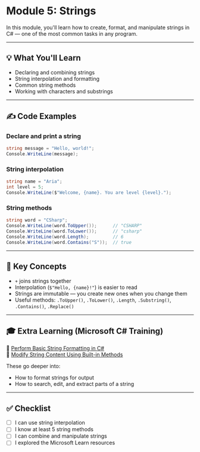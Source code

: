 # Module 5: Strings

In this module, you'll learn how to create, format, and manipulate strings in C# — one of the most common tasks in any program.

---

## 💡 What You'll Learn
- Declaring and combining strings
- String interpolation and formatting
- Common string methods
- Working with characters and substrings

---

## ✍️ Code Examples

### Declare and print a string
```csharp
string message = "Hello, world!";
Console.WriteLine(message);
```

### String interpolation
```csharp
string name = "Aria";
int level = 5;
Console.WriteLine($"Welcome, {name}. You are level {level}.");
```

### String methods
```csharp
string word = "CSharp";
Console.WriteLine(word.ToUpper());      // "CSHARP"
Console.WriteLine(word.ToLower());      // "csharp"
Console.WriteLine(word.Length);         // 6
Console.WriteLine(word.Contains("S"));  // true
```

---

## 🧠 Key Concepts

- `+` joins strings together
- Interpolation (`$"Hello, {name}!"`) is easier to read
- Strings are immutable — you create new ones when you change them
- Useful methods: `.ToUpper()`, `.ToLower()`, `.Length`, `.Substring()`, `.Contains()`, `.Replace()`

---

## 🎓 Extra Learning (Microsoft C# Training)

🔗 [Perform Basic String Formatting in C#](https://learn.microsoft.com/en-us/training/modules/csharp-basic-string-formatting/)  
🔗 [Modify String Content Using Built-in Methods](https://learn.microsoft.com/en-us/training/modules/csharp-string-methods/)

These go deeper into:
- How to format strings for output
- How to search, edit, and extract parts of a string

---

## ✅ Checklist

- [ ] I can use string interpolation
- [ ] I know at least 5 string methods
- [ ] I can combine and manipulate strings
- [ ] I explored the Microsoft Learn resources

